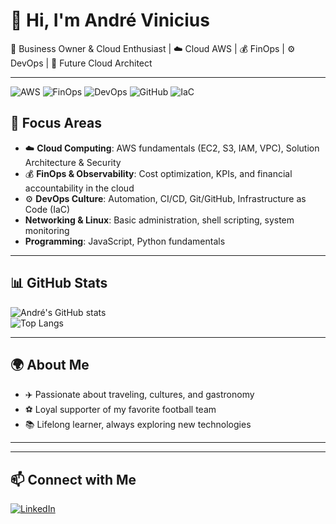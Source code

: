 # 👋 Hi, I'm André Vinicius  

💼 Business Owner & Cloud Enthusiast | ☁️ Cloud AWS | 💰 FinOps | ⚙️ DevOps | 🚀 Future Cloud Architect  

---
![AWS](https://img.shields.io/badge/AWS-232F3E?style=for-the-badge&logo=amazon-aws&logoColor=white)
![FinOps](https://img.shields.io/badge/FinOps-4B0082?style=for-the-badge&logo=google-analytics&logoColor=white)
![DevOps](https://img.shields.io/badge/DevOps-0A66C2?style=for-the-badge&logo=azuredevops&logoColor=white)
![GitHub](https://img.shields.io/badge/GitHub-181717?style=for-the-badge&logo=github&logoColor=white)
![IaC](https://img.shields.io/badge/IaC-Terraform-7B42BC?style=for-the-badge&logo=terraform&logoColor=white)

## 🚀 Focus Areas
- ☁️ **Cloud Computing**: AWS fundamentals (EC2, S3, IAM, VPC), Solution Architecture & Security  
- 💰 **FinOps & Observability**: Cost optimization, KPIs, and financial accountability in the cloud  
- ⚙️ **DevOps Culture**: Automation, CI/CD, Git/GitHub, Infrastructure as Code (IaC)  
- **Networking & Linux**: Basic administration, shell scripting, system monitoring  
- **Programming**: JavaScript, Python fundamentals
---

## 📊 GitHub Stats
![André's GitHub stats](https://github-readme-stats.vercel.app/api?username=andre-cloud1&show_icons=true&theme=tokyonight)  
![Top Langs](https://github-readme-stats.vercel.app/api/top-langs/?username=andre-cloud1&layout=compact&theme=tokyonight)

---

## 🌍 About Me
- ✈️ Passionate about traveling, cultures, and gastronomy  
- ⚽ Loyal supporter of my favorite football team  
- 📚 Lifelong learner, always exploring new technologies

---

---

## 📫 Connect with Me
[![LinkedIn](https://img.shields.io/badge/LinkedIn-Andre%20Vinicius-blue?style=for-the-badge&logo=linkedin)](https://www.linkedin.com/in/andre-cloud/)
